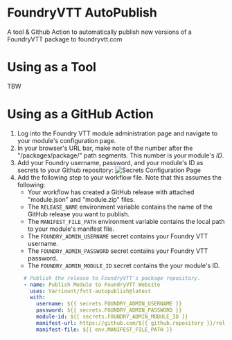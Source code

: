 # FoundryVTT AutoPublish
A tool & Github Action to automatically publish new versions of a FoundryVTT package to foundryvtt.com

# Using as a Tool
TBW

# Using as a GitHub Action
1.  Log into the Foundry VTT module administration page and navigate to your module's configuration page.
3.  In your browser's URL bar, make note of the number after the "/packages/package/" path segments. This number is your module's _ID_.
4.  Add your Foundry username, password, and your module's ID as secrets to your Github repository:
    ![Secrets Configuration Page](https://user-images.githubusercontent.com/524596/152662901-fb26208b-1678-4e8e-af86-adaef1ab9b3d.png)
5.  Add the following step to your workflow file. Note that this assumes the following:
      - Your workflow has created a GitHub release with attached "module.json" and "module.zip" files.
      - The `RELEASE_NAME` environment variable contains the name of the GitHub release you want to publish.
      - The `MANIFEST_FILE_PATH` environment variable contains the local path to your module's manifest file.
      - The `FOUNDRY_ADMIN_USERNAME` secret contains your Foundry VTT username.
      - The `FOUNDRY_ADMIN_PASSWORD` secret contains your Foundry VTT password.
      - The `FOUNDRY_ADMIN_MODULE_ID` secret contains the your module's ID.
    ```yaml
      # Publish the release to FoundryVTT's package repository.
      - name: Publish Module to FoundryVTT Website
        uses: Varriount/fvtt-autopublish@latest
        with:
          username: ${{ secrets.FOUNDRY_ADMIN_USERNAME }}
          password: ${{ secrets.FOUNDRY_ADMIN_PASSWORD }}
          module-id: ${{ secrets.FOUNDRY_ADMIN_MODULE_ID }}
          manifest-url: https://github.com/${{ github.repository }}/releases/download/${{ env.RELEASE_NAME }}/module.json
          manifest-file: ${{ env.MANIFEST_FILE_PATH }}
    ```
